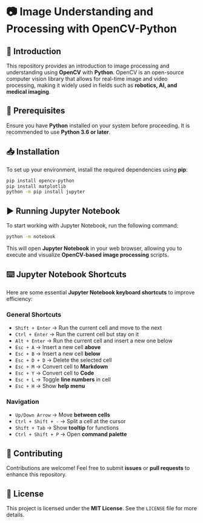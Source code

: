 # 📷 Image Understanding and Processing with OpenCV-Python

## 🚀 Introduction
This repository provides an introduction to image processing and understanding using **OpenCV** with **Python**. OpenCV is an open-source computer vision library that allows for real-time image and video processing, making it widely used in fields such as **robotics, AI, and medical imaging**.

## 🔧 Prerequisites
Ensure you have **Python** installed on your system before proceeding. It is recommended to use **Python 3.6 or later**.

## 📥 Installation
To set up your environment, install the required dependencies using **pip**:

```bash
pip install opencv-python
pip install matplotlib
python -m pip install jupyter
```

## ▶️ Running Jupyter Notebook
To start working with Jupyter Notebook, run the following command:

```bash
python -m notebook
```

This will open **Jupyter Notebook** in your web browser, allowing you to execute and visualize **OpenCV-based image processing** scripts. 

## ⌨️ Jupyter Notebook Shortcuts
Here are some essential **Jupyter Notebook keyboard shortcuts** to improve efficiency:

### General Shortcuts
- `Shift + Enter` → Run the current cell and move to the next
- `Ctrl + Enter` → Run the current cell but stay on it
- `Alt + Enter` → Run the current cell and insert a new one below
- `Esc + A` → Insert a new cell **above**
- `Esc + B` → Insert a new cell **below**
- `Esc + D + D` → Delete the selected cell
- `Esc + M` → Convert cell to **Markdown**
- `Esc + Y` → Convert cell to **Code**
- `Esc + L` → Toggle **line numbers** in cell
- `Esc + H` → Show **help menu**

### Navigation
- `Up/Down Arrow` → Move **between cells**
- `Ctrl + Shift + -` → Split a cell at the cursor
- `Shift + Tab` → Show **tooltip** for functions
- `Ctrl + Shift + P` → Open **command palette**

## 🤝 Contributing
Contributions are welcome! Feel free to submit **issues** or **pull requests** to enhance this repository. 

## 📜 License
This project is licensed under the **MIT License**. See the `LICENSE` file for more details.

